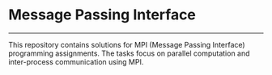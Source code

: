 # Message Passing Interface 
---
This repository contains solutions for MPI (Message Passing Interface) programming assignments. The tasks focus on parallel computation and inter-process communication using MPI.

